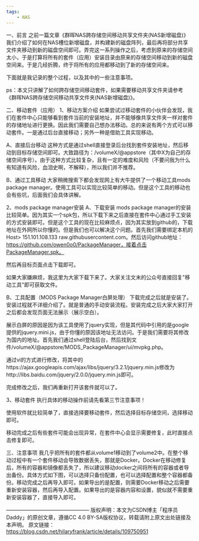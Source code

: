 ```yaml
---
tags:
    - NAS
---
```


一、前言
之前一篇文章《群晖NAS跨存储空间移动共享文件夹(NAS新增磁盘)》我们介绍了如何在NAS槽位新增磁盘，并构建新的磁盘阵列，最后再将部分共享文件夹移动到新的磁盘空间即可。弄完这一系列操作之后，考虑到原来的存储空间太小，于是打算将所有的套件（应用）安装目录由原来的存储空间移动到新的磁盘空间来。于是几经折腾，终于将所有的应用都移动到了新的存储空间来。

下面就是我记录的整个过程，以及其中的一些注意事项。

ps：本文只讲解了如何跨存储空间移动套件，如果需要移动共享文件夹请参考《群晖NAS跨存储空间移动共享文件夹(NAS新增磁盘)》。

二、移动套件（应用）
1、移动方案介绍
如果尝试过移动套件的小伙伴会发现，我们在套件中心只能够看到套件当前的安装地址，并不能够像共享文件夹一样对套件的存储地址进行更换。因此我们需要自己想办法移动。总的来说有两个方式可以移动套件。一是通过后台直接移动；另外一种是借助工具实现移动。

A、直接后台移动
这种方式是通过shell直接登录后台找到套件安装地址，然后移动到目标存储空间即可。大致路径为：/volumeX/@appstore（其中X为自己的存储空间序号）。由于这种方式比较复杂，且有一定的难度和风险（不要问我为什么有知道有风险，血泪史啊，不解释），所以我们并不推荐。



B、通过工具移动
大家稍微搜索下都会发现网上有大牛提供了一个移动工具mods package manager。使用工具可以实现比较简单的移动。但是这个工具的移动也会有些坑，后面我们会具体讲解。

2、mods package manager安装
A、下载安装
mods package manager的安装比较简单。因为其实一个spk包，所以下载下来之后直接在套件中心通过手工安装的方式安装即可。但是这个工具的现在比较麻烦点，因为其实放到github的，下载地址在外网所以你懂的。但是我们也可以解决这个问题。首先我们需要绑定本机的Host> 151.101.108.133 raw.githubusercontent.com。然后访问github地址：https://github.com/owen0o0/PackageManager，接着点击PackageManager.spk。



然后再目标页面点击下载即可。



如果大家嫌麻烦，我这里为大家下载下来了。大家关注文末的公众号直接回复"移动工具"即可获取文件。

B、工具配置（MODS Package Manager白屏处理）
下载完成之后就是安装了。安装过程就不详细介绍了。就是普通的手动安装流程。安装完成之后大家大家打开之后都会发现页面无法展示（展示空白）。



展示白屏的原因是因为该工具使用了jquery实现，但是其代码中引用的是google提供的jquery.mini.js，由于你懂的原因该地址无法访问。于是我们需要将其修改为国内的地址。首先我们通过shell登陆后台，然后找到文件/volumeX/@appstore/MODS_PackageManager/ui/mvpkg.php。



通过vi的方式进行修改，将其中的https://ajax.googleapis.com/ajax/libs/jquery/3.2.1/jquery.min.js修改为http://libs.baidu.com/jquery/2.0.0/jquery.min.js即可。



完成修改之后，我们再重新打开该套件就可以了。



3、移动套件
执行具体的移动操作前请先看第三节注意事项！

使用软件就比较简单了，直接选择要移动套件，然后选择目标存储空间，选择移动即可。

移动完成之后有些套件可能会出现异常，在套件中心会显示需要修复，此时直接点击修复即可。



三、注意事项
我几乎把所有的套件都从volume1移动到了volume2中。在整个移动过程中有一个套件移动会导致数据丢失，那就是Docker。Docker在移动修复后，所有的容器和镜像都丢失了，所以建议移动docker之间将所有的容器或者导出备份。具体方式如下图，可以选择只备份配置，也可以选择配置和整个容器都备份。移动完成之后再导入即可。如果导出的是配置，则需要Docker移动之后需要重新安装容器，然后再导入配置。如果导出的是容器内容和设置，貌似就不需要重新安装容器了，直接导入即可。


————————————————
版权声明：本文为CSDN博主「程序员Daddy」的原创文章，遵循CC 4.0 BY-SA版权协议，转载请附上原文出处链接及本声明。
原文链接：https://blog.csdn.net/hilaryfrank/article/details/109750951